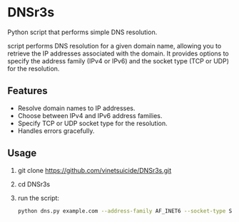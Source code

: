 # DNSr3s

Python script that performs simple DNS resolution.

script performs DNS resolution for a given domain name, allowing you to retrieve the IP addresses associated with the domain. It provides options to specify the address family (IPv4 or IPv6) and the socket type (TCP or UDP) for the resolution.

## Features

- Resolve domain names to IP addresses.
- Choose between IPv4 and IPv6 address families.
- Specify TCP or UDP socket type for the resolution.
- Handles errors gracefully.

## Usage

1. git clone https://github.com/vinetsuicide/DNSr3s.git

2. cd DNSr3s

3. run the script:

   ```bash
   python dns.py example.com --address-family AF_INET6 --socket-type SOCK_DGRAM

